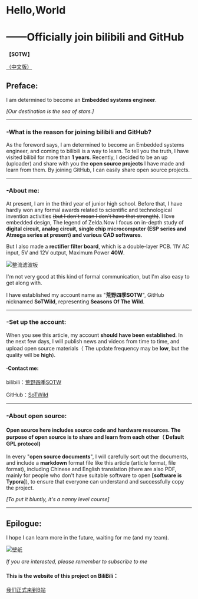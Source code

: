 # Hello,World

# ——Officially join bilibili and GitHub

**【SOTW】**

[（中文版）](./Hello,World（中文版）)

## Preface:

 I am determined to become an **Embedded systems engineer**.

 *[Our destination is the sea of stars.]*

------

### -What is the reason for joining bilibili and GitHub?

 As the foreword says, I am determined to become an Embedded systems engineer, and coming to bilibili is a way to learn. To tell you the truth, I have visited bilibil for more than **1 years**. Recently, I decided to be an up (uploader) and share with you the **open source projects** I have made and learn from them. By joining GitHub, I can easily share open source projects.

------

### -About me:

 At present, I am in the third year of junior high school. Before that, I have hardly won any formal awards related to scientific and technological invention activities ~~(but I don't mean I don't have that strength)~~. I love embedded design, The legend of Zelda.Now I focus on in-depth study of **digital circuit, analog circuit, single chip microcomputer (ESP series and Atmega series at present) and various CAD softwares**.

 But I also made a **rectifier filter board**, which is a double-layer PCB. 11V AC input, 5V and 12V output, Maximum Power **40W**.

![整流滤波板](../images/整流滤波板.jpg)



 I'm not very good at this kind of formal communication, but I'm also easy to get along with.

 I have established my account name as "**荒野四季SOTW**", GitHub nicknamed **SoTWild**, representing **Seasons Of The Wild**.

------

### -Set up the account:

 When you see this article, my account **should have been established**. In the next few days, I will publish news and videos from time to time, and upload open source materials（ The update frequency may be **low**, but the quality will be **high**).

#### ·Contact me:

 bilibili：[荒野四季SOTW](https://space.bilibili.com/482469487?from=search&seid=10332984889603231435)

 GitHub：[SoTWild](https://github.com/SoTWild)

------

### -About open source:

#### **Open source here includes source code and hardware resources. The purpose of open source is to share and learn from each other（ Default GPL protocol)**

 In every "**open source documents**", I will carefully sort out the documents, and include a **markdown** format file like this article (article format, file format), including Chinese and English translation (there are also PDF, mainly for people who don't have suitable software to open **[software is Typora]**), to ensure that everyone can understand and successfully copy the project.

 *[To put it bluntly, it's a nanny level course]*

------

## Epilogue:

 I hope I can learn more in the future, waiting for me (and my team).

![壁纸](D:\项目汇总\正式项目\1.HelloWorld\images\壁纸.jpg)

 *If you are interested, please remember to subscribe to me*



#### This is the website of this project on BiliBili：

[我们正式来到B站](https://www.bilibili.com/video/BV1u44y1q7vR?spm_id_from=333.999.0.0)
